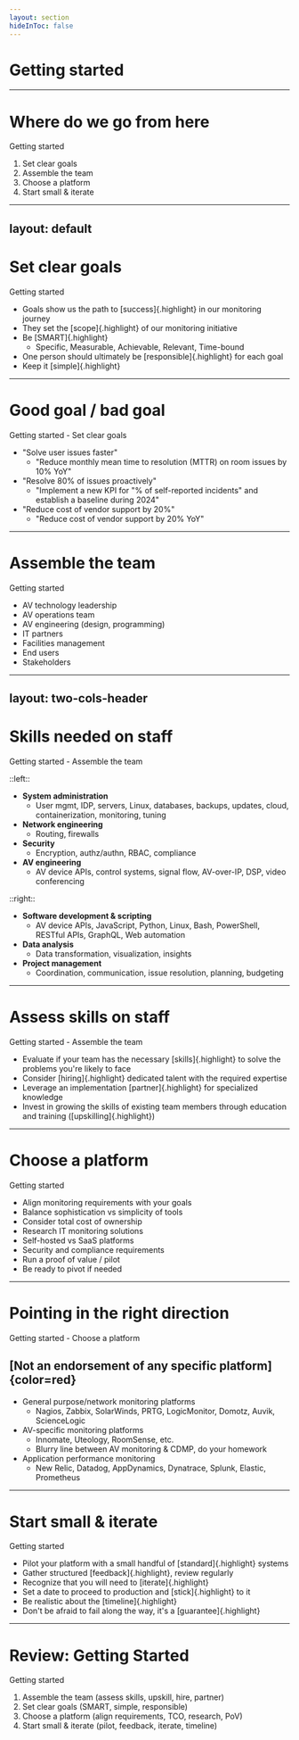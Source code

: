 ```yaml
---
layout: section
hideInToc: false
---
```


# Getting started

<!--
Section outline:
- Assemble the team
- Set clear goals
- Design observable systems
- Choose a platform
- Start small & iterate
-->

---

<PresenterTimer :minutes="1" :seconds="0" />

# Where do we go from here

Getting started

<v-clicks>

1. Set clear goals
1. Assemble the team 
1. Choose a platform
1. Start small & iterate

</v-clicks>

<!--
- [click] So where do we go from here the first step as always to get the right people to the table. Monitoring is a team sport, and you need to make sure that you have the right people in place to make it work.
- [click] Next, you need to set clear goals. What are you trying to achieve with monitoring? What does success look like? How will you know when you've achieved it?
- [click] Next you need to choose a platform. There are many monitoring platforms out there, and you need to choose the one that's right for you.
- [click] Once you've chosen a platform, you need to start small. Don't try to monitor everything at once. Start with a small, manageable project, and build from there.  Monitoring is an ongoing process, and you need to be constantly refining and improving your monitoring strategy.
-->


---
layout: default
---

<PresenterTimer :minutes="1" :seconds="0" />

# Set clear goals

Getting started

<v-clicks>

- Goals show us the path to [success]{.highlight} in our monitoring journey
- They set the [scope]{.highlight} of our monitoring initiative
- Be [SMART]{.highlight}
  - Specific, Measurable, Achievable, Relevant, Time-bound
- One person should ultimately be [responsible]{.highlight} for each goal
- Keep it [simple]{.highlight}

</v-clicks>

<!--
- Setting clear goals is crucial for the success of your monitoring initiative.
- [click] Goals show us the path to success. They help us understand what we are trying to achieve and how we will measure success.
- [click] Goals set the scope of our monitoring initiative. They help us define what we will monitor and what we will not monitor.
- [click] Be SMART. Goals should be Specific, Measurable, Achievable, Relevant, and Time-bound. This ensures that they are clear and actionable.
- [click] One person should ultimately be responsible for each goal. This ensures accountability and helps to drive progress.
- [click] Keep it simple. Don't overcomplicate your goals. Focus on what is most important and achievable.
-->

---

<PresenterTimer :minutes="3" :seconds="0" />

# Good goal / bad goal

Getting started - Set clear goals

<v-clicks depth="2">

- "Solve user issues faster"
  - "Reduce monthly mean time to resolution (MTTR) on room issues by 10% YoY"
- "Resolve 80% of issues proactively"
  - "Implement a new KPI for "% of self-reported incidents" and establish a baseline during 2024"
- "Reduce cost of vendor support by 20%"
  - "Reduce cost of vendor support by 20% YoY"

</v-clicks>

<!--
- The point here is that if you want to achieve something, you need to be able to measure it. If you can't measure it, you can't manage it. So don't set crappy, vague, unmeasurable goals. Set good, specific, measurable goals that you can track over time.
- And make sure the goals are realistic. Don't set a goal that you can't achieve. You'll just end up demoralizing your team and wasting time.
- So we know what we're trying to achieve, and we know how we're going to measure it. Now let's get the right people on the bus.
-->


---

<PresenterTimer :minutes="3" :seconds="0" />

# Assemble the team

Getting started

<v-clicks>

- AV technology leadership
- AV operations team
- AV engineering (design, programming)
- IT partners
- Facilities management
- End users
- Stakeholders

</v-clicks>

<!--
- Monitoring is a team effort, and you need to ensure that you have the right people in place to make it work.
- You need to secure buy-in from all levels of the organization, from leadership to end users.
- [click] AV technology leadership. If you're implementing a monitoring solution, then your AV technology leadership should own this initiative. Their leadership and ownership will be critical. Any monitoring-related KPIs, implementation status, etc., will all be managed by them or by someone they designate on their team. They have ultimate responsibility for delivering this successfully. If they're not on board, you're going to have a hard time getting this off the ground.
- [click] AV operations team. Your AV operations team will be the ones who are actually using the monitoring tools. They need to be on board with the initiative, have a significant role in defining the requirements, and need to be trained on how to use the tools effectively. They also need to be able to provide feedback on the tools and help to refine and improve them over time.
- [click] Engineering. Your design engineers will be designing systems every day, and their decisions will determine how easy or difficult it is to monitor those systems. They need to be on board with the monitoring initiative and need to be designing systems with monitoring in mind, or the whole thing can fall apart. Your programmers will be responsible for surfacing application-level metrics and events, so they need to be involved in the monitoring initiative as well. They'll also likely have the most insight into how to integrate the monitoring platform with your existing systems.
- [click] IT partners. Your IT partners will likely own the core administrative functions (user management, licensing, hosting) for the monitoring platform, so get their input and keep them involved. Often IT leadership has the final say on software application use, so don't neglect to involve them. You'll need to work out many details, like how to integrate the monitoring platform with your existing systems, how to manage user accounts, how to handle licensing, and how to host the monitoring platform. You'll also need to work out how to handle data privacy and security, and how to ensure that the monitoring platform is compliant with any relevant regulations. Finally, you'll need to ensure an IT support process is in place for the monitoring platform, so that any issues can be resolved quickly and efficiently. Start this early, as it can take a long time to work out all the details.
- [click] Facilities management. Facilities management will be responsible for the physical infrastructure that supports your AV systems. They need to be involved to ensure that the monitoring solution integrates well with the existing infrastructure and that any physical requirements are met.
- [click] End users. Your end users are the ultimate stakeholders in the monitoring solution, so you need to make sure you understand what they need. You need to be able to explain the value proposition of the monitoring solution to them and show them how it will benefit their daily operations. Finally, you need to deliver the monitoring solution in a way that meets their needs and expectations. Involve a few end users as beta testers and incorporate their feedback to improve the solution.
- [click] Stakeholders. Ensure that all relevant stakeholders are kept informed and involved throughout the process. This includes department heads, project managers, and any other key personnel who have a vested interest in the success of the monitoring solution. Their support and input will be crucial for a successful implementation.
-->



---
layout: two-cols-header
---

<PresenterTimer :minutes="2" :seconds="0" />

# Skills needed on staff

Getting started - Assemble the team

::left::

<v-clicks>

- **System administration**
  - User mgmt, IDP, servers, Linux, databases, backups, updates, cloud, containerization, monitoring, tuning
- **Network engineering**
  - Routing, firewalls
- **Security**
  - Encryption, authz/authn, RBAC, compliance
- **AV engineering**
  - AV device APIs, control systems, signal flow, AV-over-IP, DSP, video conferencing

</v-clicks>

::right::

<v-clicks>

- **Software development & scripting**
  - AV device APIs, JavaScript, Python, Linux, Bash, PowerShell, RESTful APIs, GraphQL, Web automation
- **Data analysis**
  - Data transformation, visualization, insights
- **Project management**
  - Coordination, communication, issue resolution, planning, budgeting

</v-clicks>

<!--
- To successfully run a monitoring implementation, you'll need a variety of skills on your team.
- [click] System administration. User management, IDP, servers, Linux, databases, backups, updates, cloud, containerization, monitoring, tuning.
- [click] Network engineering. Routing, firewalls.
- [click] Security. Encryption, authz/authn, RBAC, compliance.
- [click] AV engineering. AV device APIs, control systems, signal flow, AV-over-IP, DSP, video conferencing.
- [click] Software development & scripting. AV device APIs, JavaScript, Python, Linux, Bash, PowerShell, RESTful APIs, GraphQL, Web automation.
- [click] Data analysis. Data transformation, visualization, insights.
- [click] Project management. Coordination, communication, issue resolution, planning, budgeting.
-->


---

<PresenterTimer :minutes="2" :seconds="0" />

# Assess skills on staff

Getting started - Assemble the team

<v-clicks>

- Evaluate if your team has the necessary [skills]{.highlight} to solve the problems you're likely to face
- Consider [hiring]{.highlight} dedicated talent with the required expertise
- Leverage an implementation [partner]{.highlight} for specialized knowledge
- Invest in growing the skills of existing team members through education and training ([upskilling]{.highlight})

</v-clicks>

<!--
- [click] Assess the skills of your current team. Do they have the necessary expertise to solve the problems you're likely to face? If not, you may need to bring in additional resources.
- [click] Hiring dedicated talent. If your team lacks certain skills, consider hiring dedicated talent with the required expertise. This can help ensure that you have the right people in place to make your monitoring initiative successful.
- [click] Leveraging an implementation partner. An implementation partner can provide specialized knowledge and experience that your team may lack. They can help you get up and running quickly and ensure that your monitoring solution is implemented correctly.
- [click] Growing skills of existing team members. Invest in the education and training of your existing team members. This can help them develop the skills they need to support your monitoring initiative and ensure its long-term success.
-->


---

<PresenterTimer :minutes="3" :seconds="0" />

# Choose a platform

Getting started

<v-clicks>

- Align monitoring requirements with your goals
- Balance sophistication vs simplicity of tools
- Consider total cost of ownership
- Research IT monitoring solutions
- Self-hosted vs SaaS platforms
- Security and compliance requirements
- Run a proof of value / pilot
- Be ready to pivot if needed

</v-clicks>

<!--
- Now that you have clearly defined objectives, it's time to choose a platform. There are many monitoring platforms out there, and you need to choose the one that's right for you.
- [click] First, align your requirements with your goals. If your goal is to reduce MTTR on room issues, then you need a platform that enables faster problem resolution. If you want to reduce vendor support costs, choose a platform that empowers remote troubleshooting.
- [click] Consider the balance between sophisticated features and simplicity. Some platforms offer advanced capabilities while others focus on core functionality. You may need to hire or upskill staff to use more sophisticated tools, or outsource to a managed service provider. A lower cost solution, while easier to get started with, could limit your ability to scale & mature. 
- [click] Evaluate the total cost of ownership, including implementation, training, maintenance, and scaling costs.
- [click] Look beyond AV-specific solutions. The IT world has mature monitoring platforms that might suit your needs.
- [click] Decide between self-hosted and SaaS options. Self-hosted platforms offer more control but require internal expertise. SaaS solutions provide easier management but may offer less customization.
- [click] Ensure the platform meets your security and compliance requirements, including certifications like SOC2 Type 2 and ISO 27001.
- [click] Start with a proof of value pilot to validate the platform's capabilities.
- [click] Be prepared to change platforms if your initial choice doesn't meet your needs. It's better to pivot early than stick with an unsuitable solution.
-->

---

<PresenterTimer :minutes="2" :seconds="0" />

# Pointing in the right direction

Getting started - Choose a platform

## [Not an endorsement of any specific platform]{color=red}

<v-clicks>

- General purpose/network monitoring platforms
  - Nagios, Zabbix, SolarWinds, PRTG, LogicMonitor, Domotz, Auvik, ScienceLogic
- AV-specific monitoring platforms
  - Innomate, Uteology, RoomSense, etc.
  - Blurry line between AV monitoring & CDMP, do your homework
- Application performance monitoring
  - New Relic, Datadog, AppDynamics, Dynatrace, Splunk, Elastic, Prometheus

</v-clicks>

<!--
- Note this is not an endorsement of any specific platform. You need to evaluate each platform based on your specific requirements. During Q&A I'm happy to discuss what I use, and if we have time I may walk through a short demo, but this is not a sales pitch.
- [click] Here are some general purpose monitoring platforms that you might consider. These platforms are designed to monitor a wide range of systems and applications, and can be customized to meet your specific needs. Some of the most popular general purpose monitoring platforms include Nagios, Zabbix, SolarWinds, PRTG, LogicMonitor, Auvik, ScienceLogic, and Domotz.
- [click] There are also AV-specific monitoring platforms that you might consider. These platforms are designed specifically for monitoring AV systems and can provide detailed insights into the performance of your AV infrastructure. Some of the most popular AV-specific monitoring platforms include Uteology, Innomate, OvrC, RoomSense, and Symphony. Beware of anything with a hardware manufacturer's name on it (CDMP).
- [click] Finally, there are application performance monitoring platforms that you might consider. These platforms are designed to monitor the performance of applications and can provide detailed insights into how your applications are performing. Some of the most popular application performance monitoring platforms include New Relic, Datadog, AppDynamics, Dynatrace, Splunk, Elastic, and Prometheus.
-->


---

<PresenterTimer :minutes="1" :seconds="0" />

# Start small & iterate

Getting started

<v-clicks>

- Pilot your platform with a small handful of [standard]{.highlight} systems
- Gather structured [feedback]{.highlight}, review regularly
- Recognize that you will need to [iterate]{.highlight}
- Set a date to proceed to production and [stick]{.highlight} to it
- Be realistic about the [timeline]{.highlight}
- Don't be afraid to fail along the way, it's a [guarantee]{.highlight}


</v-clicks>

<!--
- The key is to start small and not try to boil the ocean.
- [click] Pilot with standard systems. Don't try to monitor everything at once. Start with a small, manageable project, and build from there. Monitor a handful of standard systems, and see how the platform performs. Make sure that it's going to meet your needs before you
- [click] Get structured feedback. Try Keep Start Stop session. What's working, what's not, what's missing, what's confusing, what's frustrating. Make sure these sessions happen and the service offer manager is present and incorporating feedback. 
- [click] Recognize that you will need to iterate. Your first version of the offer will not be perfect. You will need to refine and improve it over time. Make sure that you have a process in place for collecting feedback, and that you are constantly refining and improving your offer.
- [click] Set a date to proceed to production and stick to it. Don't let the project drag on indefinitely. Set a deadline, and make sure that you meet it. This will help you to stay focused and ensure that you are making progress.
- [click] Don't be afraid to fail. You will fail. It's a guarantee. But that's ok. Failure is a part of the process. Learn from your failures, and use them to improve your offer.
-->

---

<PresenterTimer :minutes="1" :seconds="0" />

# Review: Getting Started

Getting started

1. Assemble the team (assess skills, upskill, hire, partner)
1. Set clear goals (SMART, simple, responsible)
1. Choose a platform (align requirements, TCO, research, PoV)
1. Start small & iterate (pilot, feedback, iterate, timeline)

<!--
- So that's how you get started with monitoring.
- Bring the right people together, set clear goals, define your offer, choose a platform, and start small and iterate.
- Following these steps will give you a good foundation for success, and help you to build a monitoring offer that delights your customers and grows your business.
- [click]
-->
